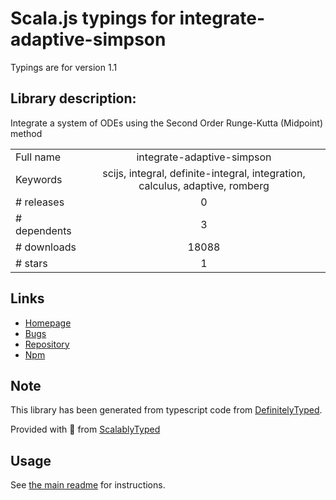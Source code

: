 
# Scala.js typings for integrate-adaptive-simpson

Typings are for version 1.1

## Library description:
Integrate a system of ODEs using the Second Order Runge-Kutta (Midpoint) method

|                    |                 |
| ------------------ | :-------------: |
| Full name          | integrate-adaptive-simpson |
| Keywords           | scijs, integral, definite-integral, integration, calculus, adaptive, romberg |
| # releases         | 0 |
| # dependents       | 3 |
| # downloads        | 18088 |
| # stars            | 1 |

## Links
- [Homepage](https://github.com/scijs/integrate-adaptive-simpson#readme)
- [Bugs](https://github.com/scijs/integrate-adaptive-simpson/issues)
- [Repository](https://github.com/scijs/integrate-adaptive-simpson)
- [Npm](https://www.npmjs.com/package/integrate-adaptive-simpson)
    


## Note
This library has been generated from typescript code from [DefinitelyTyped](https://definitelytyped.org).

Provided with :purple_heart: from [ScalablyTyped](https://github.com/oyvindberg/ScalablyTyped)

## Usage
See [the main readme](../../readme.md) for instructions.


